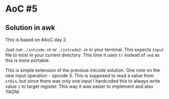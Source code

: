 # AoC #5

## Solution in awk

This is based on #AoC day 2.

Just run `./intcode.sh` or `./intcode2.sh` in your terminal. This expects `input` file to exist in your current directory. This time it uses `tr` instead of `sed` as this is more portable.

This is simple extension of the previous intcode solution. One note on the new input operation - opcode 3. This is supposed to read a value from `stdin`, but since there was only one input I hardcoded this to always write value `1` to target register. This way it was easier to implement and also YAGNI.
